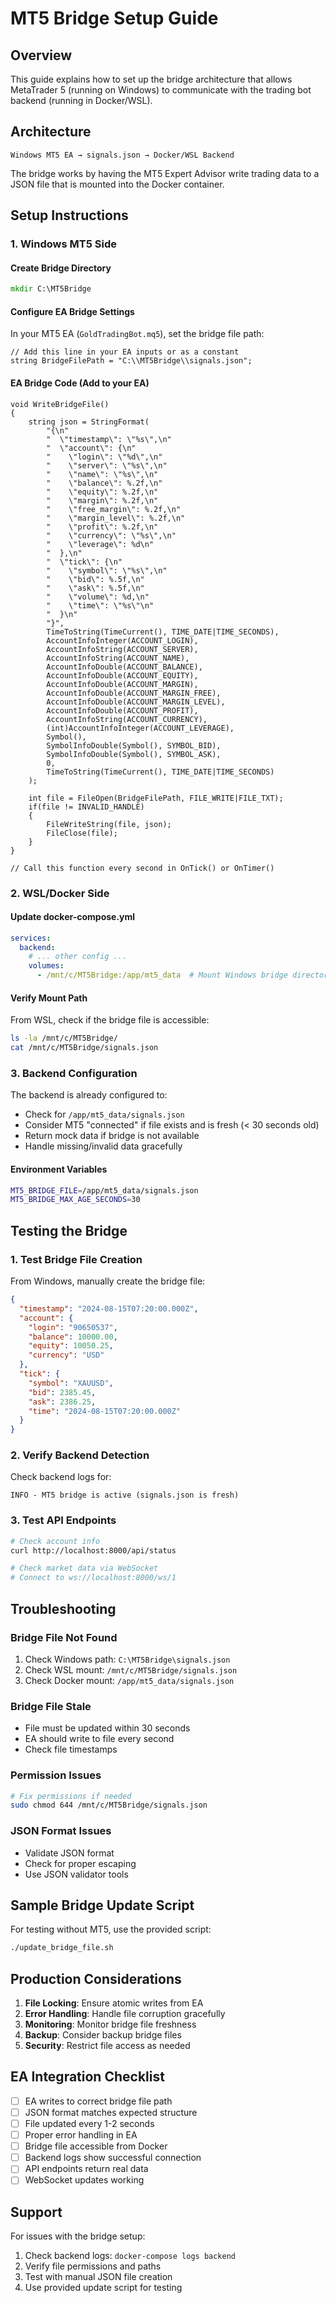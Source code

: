 # MT5 Bridge Setup Guide

## Overview

This guide explains how to set up the bridge architecture that allows MetaTrader 5 (running on Windows) to communicate with the trading bot backend (running in Docker/WSL).

## Architecture

```
Windows MT5 EA → signals.json → Docker/WSL Backend
```

The bridge works by having the MT5 Expert Advisor write trading data to a JSON file that is mounted into the Docker container.

## Setup Instructions

### 1. Windows MT5 Side

#### Create Bridge Directory
```cmd
mkdir C:\MT5Bridge
```

#### Configure EA Bridge Settings
In your MT5 EA (`GoldTradingBot.mq5`), set the bridge file path:
```mql5
// Add this line in your EA inputs or as a constant
string BridgeFilePath = "C:\\MT5Bridge\\signals.json";
```

#### EA Bridge Code (Add to your EA)
```mql5
void WriteBridgeFile()
{
    string json = StringFormat(
        "{\n"
        "  \"timestamp\": \"%s\",\n"
        "  \"account\": {\n"
        "    \"login\": \"%d\",\n"
        "    \"server\": \"%s\",\n"
        "    \"name\": \"%s\",\n"
        "    \"balance\": %.2f,\n"
        "    \"equity\": %.2f,\n"
        "    \"margin\": %.2f,\n"
        "    \"free_margin\": %.2f,\n"
        "    \"margin_level\": %.2f,\n"
        "    \"profit\": %.2f,\n"
        "    \"currency\": \"%s\",\n"
        "    \"leverage\": %d\n"
        "  },\n"
        "  \"tick\": {\n"
        "    \"symbol\": \"%s\",\n"
        "    \"bid\": %.5f,\n"
        "    \"ask\": %.5f,\n"
        "    \"volume\": %d,\n"
        "    \"time\": \"%s\"\n"
        "  }\n"
        "}",
        TimeToString(TimeCurrent(), TIME_DATE|TIME_SECONDS),
        AccountInfoInteger(ACCOUNT_LOGIN),
        AccountInfoString(ACCOUNT_SERVER),
        AccountInfoString(ACCOUNT_NAME),
        AccountInfoDouble(ACCOUNT_BALANCE),
        AccountInfoDouble(ACCOUNT_EQUITY),
        AccountInfoDouble(ACCOUNT_MARGIN),
        AccountInfoDouble(ACCOUNT_MARGIN_FREE),
        AccountInfoDouble(ACCOUNT_MARGIN_LEVEL),
        AccountInfoDouble(ACCOUNT_PROFIT),
        AccountInfoString(ACCOUNT_CURRENCY),
        (int)AccountInfoInteger(ACCOUNT_LEVERAGE),
        Symbol(),
        SymbolInfoDouble(Symbol(), SYMBOL_BID),
        SymbolInfoDouble(Symbol(), SYMBOL_ASK),
        0,
        TimeToString(TimeCurrent(), TIME_DATE|TIME_SECONDS)
    );
    
    int file = FileOpen(BridgeFilePath, FILE_WRITE|FILE_TXT);
    if(file != INVALID_HANDLE)
    {
        FileWriteString(file, json);
        FileClose(file);
    }
}

// Call this function every second in OnTick() or OnTimer()
```

### 2. WSL/Docker Side

#### Update docker-compose.yml
```yaml
services:
  backend:
    # ... other config ...
    volumes:
      - /mnt/c/MT5Bridge:/app/mt5_data  # Mount Windows bridge directory
```

#### Verify Mount Path
From WSL, check if the bridge file is accessible:
```bash
ls -la /mnt/c/MT5Bridge/
cat /mnt/c/MT5Bridge/signals.json
```

### 3. Backend Configuration

The backend is already configured to:
- Check for `/app/mt5_data/signals.json`
- Consider MT5 "connected" if file exists and is fresh (< 30 seconds old)
- Return mock data if bridge is not available
- Handle missing/invalid data gracefully

#### Environment Variables
```bash
MT5_BRIDGE_FILE=/app/mt5_data/signals.json
MT5_BRIDGE_MAX_AGE_SECONDS=30
```

## Testing the Bridge

### 1. Test Bridge File Creation
From Windows, manually create the bridge file:
```json
{
  "timestamp": "2024-08-15T07:20:00.000Z",
  "account": {
    "login": "90650537",
    "balance": 10000.00,
    "equity": 10050.25,
    "currency": "USD"
  },
  "tick": {
    "symbol": "XAUUSD",
    "bid": 2385.45,
    "ask": 2386.25,
    "time": "2024-08-15T07:20:00.000Z"
  }
}
```

### 2. Verify Backend Detection
Check backend logs for:
```
INFO - MT5 bridge is active (signals.json is fresh)
```

### 3. Test API Endpoints
```bash
# Check account info
curl http://localhost:8000/api/status

# Check market data via WebSocket
# Connect to ws://localhost:8000/ws/1
```

## Troubleshooting

### Bridge File Not Found
1. Check Windows path: `C:\MT5Bridge\signals.json`
2. Check WSL mount: `/mnt/c/MT5Bridge/signals.json`
3. Check Docker mount: `/app/mt5_data/signals.json`

### Bridge File Stale
- File must be updated within 30 seconds
- EA should write to file every second
- Check file timestamps

### Permission Issues
```bash
# Fix permissions if needed
sudo chmod 644 /mnt/c/MT5Bridge/signals.json
```

### JSON Format Issues
- Validate JSON format
- Check for proper escaping
- Use JSON validator tools

## Sample Bridge Update Script

For testing without MT5, use the provided script:
```bash
./update_bridge_file.sh
```

## Production Considerations

1. **File Locking**: Ensure atomic writes from EA
2. **Error Handling**: Handle file corruption gracefully
3. **Monitoring**: Monitor bridge file freshness
4. **Backup**: Consider backup bridge files
5. **Security**: Restrict file access as needed

## EA Integration Checklist

- [ ] EA writes to correct bridge file path
- [ ] JSON format matches expected structure
- [ ] File updated every 1-2 seconds
- [ ] Proper error handling in EA
- [ ] Bridge file accessible from Docker
- [ ] Backend logs show successful connection
- [ ] API endpoints return real data
- [ ] WebSocket updates working

## Support

For issues with the bridge setup:
1. Check backend logs: `docker-compose logs backend`
2. Verify file permissions and paths
3. Test with manual JSON file creation
4. Use provided update script for testing
